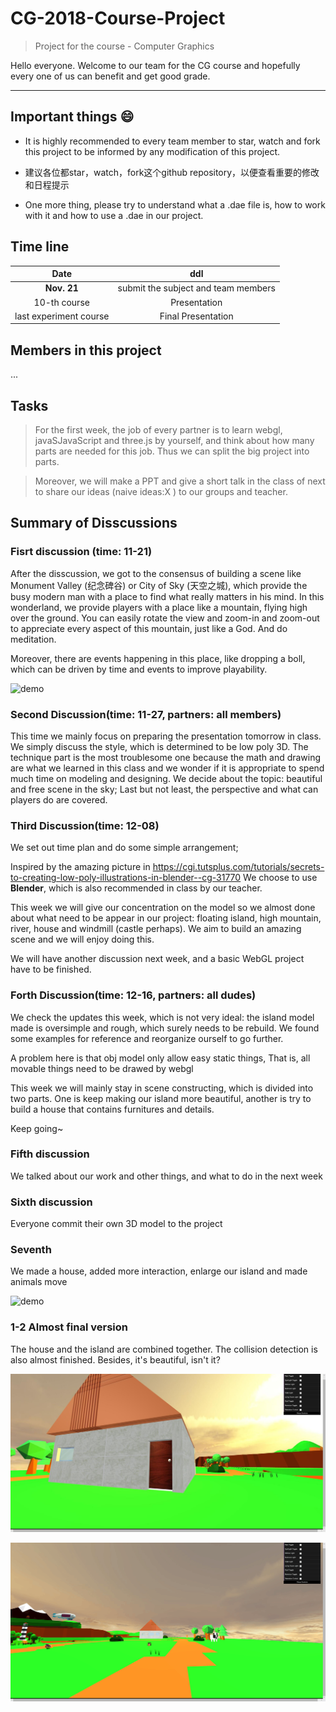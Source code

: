 # CG-2018-Course-Project

> Project for the course - Computer Graphics

Hello everyone. Welcome to our team for the CG course and hopefully every one of us can benefit and get good grade.

---

## Important things :smile:

- It is highly recommended to every team member to star, watch and fork this project to be informed by any modification of this project.

- 建议各位都star，watch，fork这个github repository，以便查看重要的修改和日程提示

- One more thing, please try to understand what a .dae file is, how to work with it and how to use a .dae in our project.

## Time line 

| Date  | ddl |
| :-------------: | :-------------: |
|  **Nov. 21**  | submit the subject and team members   |
| 10-th course  | Presentation |
| last experiment course | Final Presentation |

## Members in this project

...

## Tasks

> For the first week, the job of every partner is to learn webgl, javaSJavaScript and three.js by yourself, and think about how many parts are needed for this job. Thus we can split the big project into parts.

> Moreover, we will make a PPT and give a short talk in the class of next to share our ideas (naive ideas:X ) to our groups and teacher.

## Summary of Disscussions

### Fisrt discussion (time: 11-21)

After the disscussion, we got to the consensus of building a scene like Monument Valley (纪念碑谷) or City of Sky (天空之城), which provide the busy modern man with a place to find what really matters in his mind. In this wonderland, we provide players with a place like a mountain, flying high over the ground. You can easily rotate the view and zoom-in and zoom-out to appreciate every aspect of this mountain, just like a God. And do meditation.

Moreover, there are events happening in this place, like dropping a boll, which can be driven by time and events to improve playability. 

![demo](https://github.com/ryf1123/CG-2018-Course-Project/raw/master/fig/对标工程.png)



### Second Discussion(time: 11-27, partners: all members)

This time we mainly focus on preparing the presentation tomorrow in class. We simply discuss the style, which is determined to be low poly 3D. The technique part is the most troublesome one because the math and drawing are what we learned in this class and we wonder if it is appropriate to spend much time on modeling and designing. We decide about the topic: beautiful and free scene in the sky; Last but not least, the perspective and what can players do are covered.



### Third Discussion(time: 12-08)

We set out time plan and do some simple arrangement;

Inspired by the amazing picture in https://cgi.tutsplus.com/tutorials/secrets-to-creating-low-poly-illustrations-in-blender--cg-31770 We choose to use **Blender**, which is also recommended in class by our teacher.

This week we will give our concentration on the model so we almost done about what need to be appear in our project: floating island, high mountain, river, house and windmill (castle perhaps). We aim to build an amazing scene and we will enjoy doing this.

We will have another discussion next week, and a basic WebGL project have to be finished.


### Forth Discussion(time: 12-16, partners: all dudes)

We check the updates this week, which is not very ideal: the island model made is oversimple and rough, which surely needs to be rebuild. We found some examples for reference and reorganize ourself to go further.

A problem here is that obj model only allow easy static things, That is, all movable things need to be drawed by webgl

This week we will mainly stay in scene constructing, which is divided into two parts. One is keep making our island more beautiful, another is try to build a house that contains furnitures and details.

Keep going~

### Fifth discussion

We talked about our work and other things, and what to do in the next week

### Sixth discussion

Everyone commit their own 3D model to the project

### Seventh

We made a house, added more interaction, enlarge our island and made animals move 

![demo](https://github.com/ryf1123/CG-2018-Course-Project/raw/master/fig/彩电截图.jpg)

### 1-2 Almost final version

The house and the island are combined together. The collision detection is also almost finished. Besides, it's beautiful, isn't it?

![image-20190102074030160](assets/image-20190102074030160.png)

![image-20190102074036041](assets/image-20190102074036041.png)

